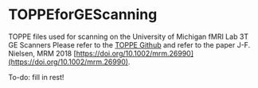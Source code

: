 # TOPPEforGEScanning
TOPPE files used for scanning on the University of Michigan fMRI Lab 3T GE Scanners
Please refer to the [TOPPE Github](https://github.com/toppeMRI/) and refer to the paper J-F. Nielsen, MRM 2018 [https://doi.org/10.1002/mrm.26990](https://doi.org/10.1002/mrm.26990).

To-do: fill in rest!
